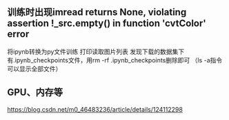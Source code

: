 ## 训练时出现imread returns None, violating assertion !_src.empty() in function 'cvtColor' error
将ipynb转换为py文件训练
打印读取图片列表
发现下载的数据集下有.ipynb_checkpoints文件，用rm -rf .ipynb_checkpoints删除即可
（ls -a指令可以显示全部文件）

## GPU、内存等
https://blog.csdn.net/m0_46483236/article/details/124112298
